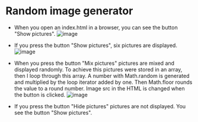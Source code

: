 # Random image generator 

* When you open an index.html in a browser, you can see the button "Show pictures".
![image](https://user-images.githubusercontent.com/38878597/115174156-69e29c80-a0d1-11eb-8070-70010a6da340.png)

* If you press the button "Show pictures", six pictures are displayed.
![image](https://user-images.githubusercontent.com/38878597/115174187-749d3180-a0d1-11eb-84ba-6644b12ef45e.png)

* When you press the button "Mix pictures" pictures are mixed and displayed randomly. To achieve this pictures were stored in an array, then I loop through this array. A number with Math.random is generated and multiplied by the loop iterator added by one. Then Math.floor rounds the value to a round number. Image src in the HTML is changed when the button is clicked.
![image](https://user-images.githubusercontent.com/38878597/115174221-8979c500-a0d1-11eb-8aaf-e92433cf3910.png)

* If you press the button "Hide pictures" pictures are not displayed. You see the button "Show pictures".
